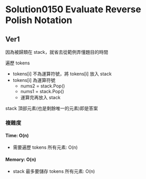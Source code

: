 # Solution0150 Evaluate Reverse Polish Notation

## Ver1

因為被歸類在 stack，就省去從範例弄懂題目的時間

遍歷 tokens
- tokens[i] 不為運算符號，將 tokens[i] 放入 stack
- tokens[i] 為運算符號
  - nums2 = stack.Pop()
  - nums1 = stack.Pop()
  - 運算完再放入 stack

stack 頂部元素(也是剩餘唯一的元素)即是答案

### 複雜度

#### Time: O(n)
- 需要遍歷 tokens 所有元素: O(n)

#### Memory: O(n)
- stack 最多要儲存 tokens 所有元素: O(n)